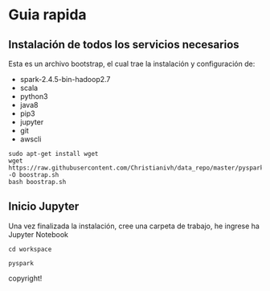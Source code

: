 # Guia rapida


## Instalación de todos los servicios necesarios

Esta es un archivo bootstrap, el cual trae la instalación y configuración de:

- spark-2.4.5-bin-hadoop2.7
- scala
- python3
- java8
- pip3
- jupyter
- git
- awscli

```
sudo apt-get install wget
wget https://raw.githubusercontent.com/Christianivh/data_repo/master/pyspark/bootstrap2.sh -O boostrap.sh
bash boostrap.sh

```

## Inicio Jupyter

Una vez finalizada la instalación, cree una carpeta de trabajo, he ingrese ha Jupyter Notebook

```
cd workspace

pyspark

```

copyright!
